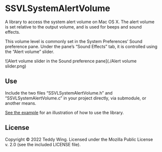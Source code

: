SSVLSystemAlertVolume
=====================

A library to access the system alert volume on Mac OS X. The alert volume is
set relative to the output volume, and is used for beeps and sound effects.

This volume level is commonly set in the System Preferences’ Sound preference
pane. Under the pane’s “Sound Effects” tab, it is controlled using the “Alert
volume” slider.

![Alert volume slider in the Sound preference pane](./Alert volume slider.png)


## Use
Include the two files “SSVLSystemAlertVolume.h” and “SSVLSystemAlertVolume.c”
in your project directly, via submodule, or another means.

[See the example](./example/main.c) for an illustration of how to use the
library.


## License
Copyright © 2022 Teddy Wing. Licensed under the Mozilla Public License v. 2.0
(see the included LICENSE file).
